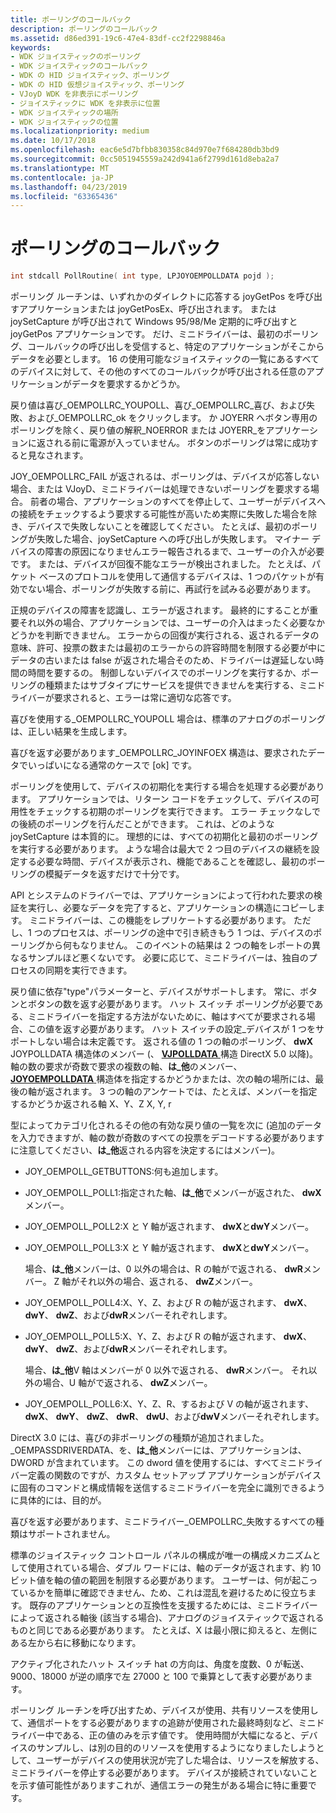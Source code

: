 ```yaml
---
title: ポーリングのコールバック
description: ポーリングのコールバック
ms.assetid: d86ed391-19c6-47e4-83df-cc2f2298846a
keywords:
- WDK ジョイスティックのポーリング
- WDK ジョイスティックのコールバック
- WDK の HID ジョイスティック、ポーリング
- WDK の HID 仮想ジョイスティック、ポーリング
- VJoyD WDK を非表示にポーリング
- ジョイスティックに WDK を非表示に位置
- WDK ジョイスティックの場所
- WDK ジョイスティックの位置
ms.localizationpriority: medium
ms.date: 10/17/2018
ms.openlocfilehash: eac6e5d7bfbb830358c84d970e7f684280db3bd9
ms.sourcegitcommit: 0cc5051945559a242d941a6f2799d161d8eba2a7
ms.translationtype: MT
ms.contentlocale: ja-JP
ms.lasthandoff: 04/23/2019
ms.locfileid: "63365436"
---
```

# <a name="polling-callback"></a>ポーリングのコールバック





```cpp
int stdcall PollRoutine( int type, LPJOYOEMPOLLDATA pojd );
```

ポーリング ルーチンは、いずれかのダイレクトに応答する joyGetPos を呼び出すアプリケーションまたは joyGetPosEx、呼び出されます。 または joySetCapture が呼び出されて Windows 95/98/Me 定期的に呼び出すと joyGetPos アプリケーションです。 だけ、ミニドライバーは、最初のポーリング、コールバックの呼び出しを受信すると、特定のアプリケーションがそこからデータを必要とします。 16 の使用可能なジョイスティックの一覧にあるすべてのデバイスに対して、その他のすべてのコールバックが呼び出される任意のアプリケーションがデータを要求するかどうか。

戻り値は喜び\_OEMPOLLRC\_YOUPOLL、喜び\_OEMPOLLRC\_喜び、および失敗、および\_OEMPOLLRC\_ok をクリックします。 か JOYERR へボタン専用のポーリングを除く、戻り値の解釈\_NOERROR または JOYERR\_をアプリケーションに返される前に電源が入っていません。 ボタンのポーリングは常に成功すると見なされます。

JOY\_OEMPOLLRC\_FAIL が返されるは、ポーリングは、デバイスが応答しない場合、または VJoyD、ミニドライバーは処理できないポーリングを要求する場合。 前者の場合、アプリケーションのすべてを停止して、ユーザーがデバイスへの接続をチェックするよう要求する可能性が高いため実際に失敗した場合を除き、デバイスで失敗しないことを確認してください。 たとえば、最初のポーリングが失敗した場合、joySetCapture への呼び出しが失敗します。 マイナー デバイスの障害の原因になりませんエラー報告されるまで、ユーザーの介入が必要です。 または、デバイスが回復不能なエラーが検出されました。 たとえば、パケット ベースのプロトコルを使用して通信するデバイスは、1 つのパケットが有効でない場合、ポーリングが失敗する前に、再試行を試みる必要があります。

正規のデバイスの障害を認識し、エラーが返されます。 最終的にすることが重要それ以外の場合、アプリケーションでは、ユーザーの介入はまったく必要なかどうかを判断できません。 エラーからの回復が実行される、返されるデータの意味、許可、投票の数または最初のエラーからの許容時間を制限する必要が中にデータの古いまたは false が返された場合そのため、ドライバーは遅延しない時間の時間を要するの。 制御しないデバイスでのポーリングを実行するか、ポーリングの種類またはサブタイプにサービスを提供できませんを実行する、ミニドライバーが要求されると、エラーは常に適切な応答です。

喜びを使用する\_OEMPOLLRC\_YOUPOLL 場合は、標準のアナログのポーリングは、正しい結果を生成します。

喜びを返す必要があります\_OEMPOLLRC\_JOYINFOEX 構造は、要求されたデータでいっぱいになる通常のケースで [ok] です。

ポーリングを使用して、デバイスの初期化を実行する場合を処理する必要があります。 アプリケーションでは、リターン コードをチェックして、デバイスの可用性をチェックする初期のポーリングを実行できます。 エラー チェックなしでの後続のポーリングを行んだことができます。 これは、どのような joySetCapture は本質的に。 理想的には、すべての初期化と最初のポーリングを実行する必要があります。 ような場合は最大で 2 つ目のデバイスの継続を設定する必要な時間、デバイスが表示され、機能であることを確認し、最初のポーリングの模擬データを返すだけで十分です。

API とシステムのドライバーでは、アプリケーションによって行われた要求の検証を実行し、必要なデータを完了すると、アプリケーションの構造にコピーします。 ミニドライバーは、この機能をレプリケートする必要があります。 ただし、1 つのプロセスは、ポーリングの途中で引き続きもう 1 つは、デバイスのポーリングから何もなりません。 このイベントの結果は 2 つの軸をレポートの異なるサンプルほど悪くないです。 必要に応じて、ミニドライバーは、独自のプロセスの同期を実行できます。

戻り値に依存"type"パラメーターと、デバイスがサポートします。 常に、ボタンとボタンの数を返す必要があります。 ハット スイッチ ポーリングが必要である、ミニドライバーを指定する方法がないために、軸はすべてが要求される場合、この値を返す必要があります。 ハット スイッチの設定\_デバイスが 1 つをサポートしない場合は未定義です。 返される値の 1 つの軸のポーリング、 **dwX** JOYPOLLDATA 構造体のメンバー (、 [ **VJPOLLDATA** ](https://msdn.microsoft.com/library/windows/hardware/ff543573)構造 DirectX 5.0 以降)。 軸の数の要求が奇数で要求の複数の軸、**は\_他**のメンバー、 [ **JOYOEMPOLLDATA** ](https://msdn.microsoft.com/library/windows/hardware/ff542251)構造体を指定するかどうかまたは、次の軸の場所には、最後の軸が返されます。 3 つの軸のアンケートでは、たとえば、メンバーを指定するかどうか返される軸 X、Y、Z X, Y, r

型によってカテゴリ化されるその他の有効な戻り値の一覧を次に (追加のデータを入力できますが、軸の数が奇数のすべての投票をデコードする必要がありますに注意してください、**は\_他**返される内容を決定するにはメンバー)。

-   JOY\_OEMPOLL\_GETBUTTONS:何も追加します。

-   JOY\_OEMPOLL\_POLL1:指定された軸、**は\_他**でメンバーが返された、 **dwX**メンバー。

-   JOY\_OEMPOLL\_POLL2:X と Y 軸が返されます、 **dwX**と**dwY**メンバー。

-   JOY\_OEMPOLL\_POLL3:X と Y 軸が返されます、 **dwX**と**dwY**メンバー。

    場合、**は\_他**メンバーは、0 以外の場合は、R の軸がで返される、 **dwR**メンバー。 Z 軸がそれ以外の場合、返される、 **dwZ**メンバー。

-   JOY\_OEMPOLL\_POLL4:X、Y、Z、および R の軸が返されます、 **dwX**、 **dwY**、 **dwZ**、および**dwR**メンバーそれぞれします。

-   JOY\_OEMPOLL\_POLL5:X、Y、Z、および R の軸が返されます、 **dwX**、 **dwY**、 **dwZ**、および**dwR**メンバーそれぞれします。

    場合、**は\_他**V 軸はメンバーが 0 以外で返される、 **dwR**メンバー。 それ以外の場合、U 軸がで返される、 **dwZ**メンバー。

-   JOY\_OEMPOLL\_POLL6:X、Y、Z、R、するおよび V の軸が返されます、 **dwX**、 **dwY**、 **dwZ**、 **dwR**、 **dwU**、および**dwV**メンバーそれぞれします。

DirectX 3.0 には、喜びの非ポーリングの種類が追加されました。\_OEMPASSDRIVERDATA、を、**は\_他**メンバーには、アプリケーションは、DWORD が含まれています。 この dword 値を使用するには、すべてミニドライバー定義の関数のですが、カスタム セットアップ アプリケーションがデバイスに固有のコマンドと構成情報を送信するミニドライバーを完全に識別できるように具体的には、目的が。

喜びを返す必要があります、ミニドライバー\_OEMPOLLRC\_失敗するすべての種類はサポートされません。

標準のジョイスティック コントロール パネルの構成が唯一の構成メカニズムとして使用されている場合、ダブル ワードには、軸のデータが返されます、約 10 ビット値を軸の値の範囲を制限する必要があります。 ユーザーは、何が起こっているかを簡単に確認できません、ため、これは混乱を避けるために役立ちます。 既存のアプリケーションとの互換性を支援するためには、ミニドライバーによって返される軸後 (該当する場合)、アナログのジョイスティックで返されるものと同じである必要があります。 たとえば、X は最小限に抑えると、左側にある左から右に移動になります。

アクティブ化されたハット スイッチ hat の方向は、角度を度数、0 が転送、9000、18000 が逆の順序で左 27000 と 100 で乗算として表す必要があります。

ポーリング ルーチンを呼び出すため、デバイスが使用、共有リソースを使用して、通信ポートをする必要がありますの追跡が使用された最終時刻など、ミニドライバー中である、正の値のみを示す値です。 使用時間が大幅になると、デバイスのサンプルし、は別の目的のリソースを使用するようになりましたしようとして、ユーザーがデバイスの使用状況が完了した場合は、リソースを解放する、ミニドライバーを停止する必要があります。 デバイスが接続されていないことを示す値可能性がありますこれが、通信エラーの発生がある場合に特に重要です。

 

 




